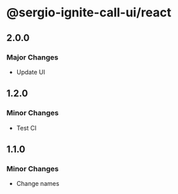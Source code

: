 # @sergio-ignite-call-ui/react

## 2.0.0

### Major Changes

-   Update UI

## 1.2.0

### Minor Changes

-   Test CI

## 1.1.0

### Minor Changes

-   Change names
